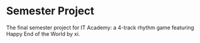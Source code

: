 # Semester Project
 The final semester project for IT Academy: a 4-track rhythm game featuring Happy End of the World by xi.
